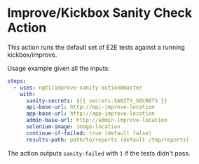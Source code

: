 # Improve/Kickbox Sanity Check Action

This action runs the default set of E2E tests against a running kickbox/improve.

Usage example given all the inputs:

```yaml
steps:
  - uses: ngti/improve-sanity-action@master
    with:
      sanity-secrets: ${{ secrets.SANITY_SECRETS }}
      api-base-url: http://api-improve-location
      app-base-url: http://app-improve-location
      admin-base-url: http://admin-improve-location
      selenium-image: image-location
      continue-if-failed: true (default false)
      results-path: path/to/reports (default /tmp/reports)
```

The action outputs `sanity-failed` with `1` if the tests didn't pass.

